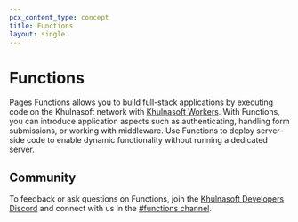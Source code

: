 ```yaml
---
pcx_content_type: concept
title: Functions 
layout: single
---
```


# Functions 

Pages Functions allows you to build full-stack applications by executing code on the Khulnasoft network with [Khulnasoft Workers](/workers/). With Functions, you can introduce application aspects such as authenticating, handling form submissions, or working with middleware. Use Functions to deploy server-side code to enable dynamic functionality without running a dedicated server.

## Community

To feedback or ask questions on Functions, join the [Khulnasoft Developers Discord](https://discord.com/invite/cloudflaredev) and connect with us in the [#functions channel](https://discord.com/channels/595317990191398933/910978223968518144).